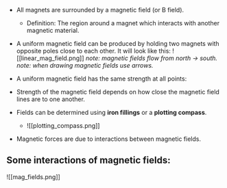 - All magnets are surrounded by a magnetic field (or B field).
	- Definition: The region around a magnet which interacts with another magnetic material.
- A uniform magnetic field can be produced by holding two magnets with opposite poles close to each other. It will look like this:
![[linear_mag_field.png]]
*note: magnetic fields flow from north -> south.*
*note: when drawing magnetic fields use arrows.*

- A uniform magnetic field has the same strength at all points:
- Strength of the magnetic field depends on how close the magnetic field lines are to one another.
- Fields can be determined using **iron fillings** or a **plotting compass**.
	- ![[plotting_compass.png]]
- Magnetic forces are due to interactions between magnetic fields.

## Some interactions of magnetic fields:
![[mag_fields.png]]